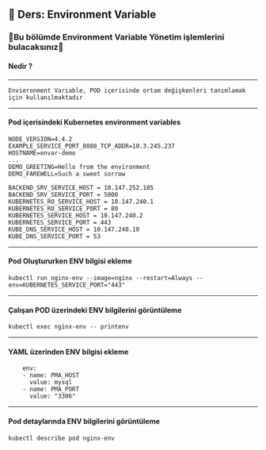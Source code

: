 ## 🧑 Ders: Environment Variable


### 📗Bu bölümde Environment Variable Yönetim işlemlerini bulacaksınız📗

#### Nedir ?
***
```
Envieronment Variable, POD içerisinde ortam değişkenleri tanımlamak için kullanılmaktadır
```
***
#### Pod içerisindeki Kubernetes environment variables
```
NODE_VERSION=4.4.2
EXAMPLE_SERVICE_PORT_8080_TCP_ADDR=10.3.245.237
HOSTNAME=envar-demo
...
DEMO_GREETING=Hello from the environment
DEMO_FAREWELL=Such a sweet sorrow

BACKEND_SRV_SERVICE_HOST = 10.147.252.185
BACKEND_SRV_SERVICE_PORT = 5000
KUBERNETES_RO_SERVICE_HOST = 10.147.240.1
KUBERNETES_RO_SERVICE_PORT = 80
KUBERNETES_SERVICE_HOST = 10.147.240.2
KUBERNETES_SERVICE_PORT = 443
KUBE_DNS_SERVICE_HOST = 10.147.240.10
KUBE_DNS_SERVICE_PORT = 53
```
***
#### Pod Oluştururken ENV bilgisi ekleme
```
kubectl run nginx-env --image=nginx --restart=Always --env=KUBERNETES_SERVICE_PORT="443"
```
***
#### Çalışan POD üzerindeki ENV bilgilerini görüntüleme
```
kubectl exec nginx-env -- printenv
```
***
#### YAML üzerinden ENV bilgisi ekleme
```
    env:
    - name: PMA_HOST
      value: mysql
    - name: PMA_PORT
      value: "3306"
```
***
#### Pod detaylarında ENV bilgilerini görüntüleme
```
kubectl describe pod nginx-env 
```


